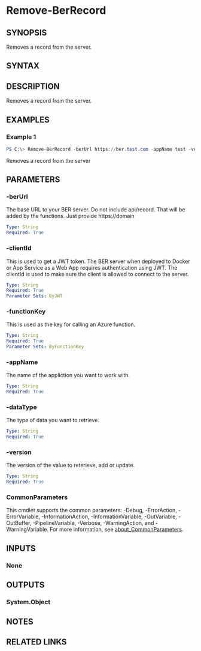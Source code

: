 


# Remove-BerRecord

## SYNOPSIS
Removes a record from the server.


## SYNTAX

## DESCRIPTION
Removes a record from the server.


## EXAMPLES

### Example 1

```powershell
PS C:\> Remove-BerRecord -berUrl https://ber.test.com -appName test -version 1.0 -dataType api -Force
```

Removes a record from the server

## PARAMETERS

### -berUrl

The base URL to your BER server. Do not include api/record. That will be added by the functions. Just provide https://domain

```yaml
Type: String
Required: True
```

### -clientId

This is used to get a JWT token. The BER server when deployed to Docker or App Service as a Web App requires authentication using JWT. The clientId is used to make sure the client is allowed to connect to the server.

```yaml
Type: String
Required: True
Parameter Sets: ByJWT
```

### -functionKey

This is used as the key for calling an Azure function.

```yaml
Type: String
Required: True
Parameter Sets: ByFunctionKey
```

### -appName

The name of the appliction you want to work with.

```yaml
Type: String
Required: True
```

### -dataType

The type of data you want to retrieve.

```yaml
Type: String
Required: True
```

### -version

The version of the value to reterieve, add or update.

```yaml
Type: String
Required: True
```

### CommonParameters

This cmdlet supports the common parameters: -Debug, -ErrorAction, -ErrorVariable, -InformationAction, -InformationVariable, -OutVariable, -OutBuffer, -PipelineVariable, -Verbose, -WarningAction, and -WarningVariable.
For more information, see [about_CommonParameters](http://go.microsoft.com/fwlink/?LinkID=113216).

## INPUTS

### None

## OUTPUTS

### System.Object

## NOTES

## RELATED LINKS

